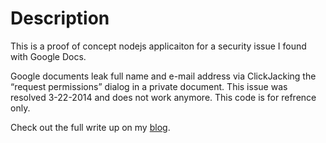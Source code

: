 Description
===========

This is a proof of concept nodejs applicaiton for a security issue I found with Google Docs. 

Google documents leak full name and e-mail address via ClickJacking the “request permissions” dialog in a private document. This issue was resolved 3-22-2014 and does not work anymore. This code is for refrence only. 
 
Check out the full write up on my [blog](http://m-austin.com/blog/?p=118).

